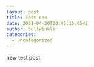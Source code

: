 ```yaml
---
layout: post
title: Test one
date: 2021-04-20T20:45:15.054Z
author: bullwinkle
categories:
  - uncategorized
---
```

new test post